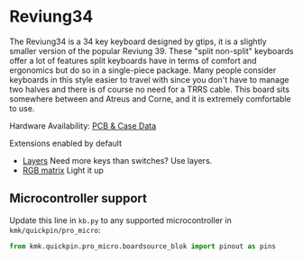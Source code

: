 # Reviung34

The Reviung34 is a 34 key keyboard designed by gtips, it is a slightly smaller
version of the popular Reviung 39. These "split non-split" keyboards offer a lot
of features split keyboards have in terms of comfort and ergonomics but do so in
a single-piece package. Many people consider keyboards in this style easier to
travel with since you don't have to manage two halves and there is of course no
need for a TRRS cable. This board sits somewhere between and Atreus and Corne,
and it is extremely comfortable to use.

Hardware Availability: [PCB & Case Data](https://github.com/gtips/reviung/tree/master)

Extensions enabled by default
- [Layers](/docs/en/layers.md) Need more keys than switches? Use layers.
- [RGB matrix](/docs/en/peg_rgb_matrix.md) Light it up

## Microcontroller support

Update this line in `kb.py` to any supported microcontroller in `kmk/quickpin/pro_micro`:

```python
from kmk.quickpin.pro_micro.boardsource_blok import pinout as pins
```
